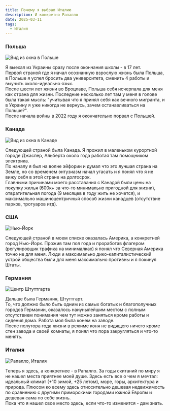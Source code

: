 ```yaml
---
title: Почему я выбрал Италию
description: И конкретно Рапалло
date: 2025-03-11
tags:
  - Италия
---
```


### Польша
![Вид из окна в Польше](poland.jpg)

Я выехал из Украины сразу после окончания школы - в 17 лет.  
Первой страной где я начал осознанную взрослую жизнь была Польша, в Польше я успел бросить два университета, сменить 4 работы и выучить около-идеально язык.  
После шести лет жизни во Вроцлаве, Польша себя исчерпала для меня как страна для жизни. Последние несколько лет там у меня в голове была такая мысль: "учитывая что я принял себя как вечного мигранта, и в Украину я уже никогда не вернусь, зачем останавливаться на Польше?".  
После начала войны в 2022 году я окончательно порвал с Польшей.

### Канада
![Вид из окна в Канаде](canada.jpg)

Следующей страной была Канада. Я прожил в маленьком курортной городе Джаспер, Альберта около года работая там помощником электрика.  
По началу я был на волне эйфории и думал что это лучшая страна на Земле, но со временем энтузиазм начал угасать и я понял что я не вижу себя в этой стране на долгосрок.  
Главными причинами моего расставания с Канадой были цены на покупку жилья (600к+ за что-то минимально пригодной для жизни), отвратительная погода (9 месяцев в году жить не хочется), и максимально машиноцентричный способ жизни канадцев (отсутствие парков, тротуаров итд).

### США
![Нью-Йорк](usa.jpg)

Следующей страной в моем списке оказалась Америка, а конкретней город Нью-Йорк.
Прожив там пол года и проработав флагером (регулировщик трафика на минималках) я понял что Северная Америка точно не для меня. Люди и максимально дико-капиталистический устрой общества были для меня максимально противны и я покинул Штаты.

### Германия
![Центр Штуттгарта](germany.jpg)

Дальше была Германия, Штуттгарт.  
То, что должно было быть одним из самых богатых и благополучных городов Германии, оказалось наиунылейшим местом с полным отсутствием понимания чем тут можно заняться кроме работы и сидения дома. Работа моя была конем на заводе.  
После полутора года жизни в режиме коня не видящего ничего кроме стен завода и своей комнаты, я понял что пора закругляться и что-то менять.

### Италия
![Рапалло, Италия](italy.jpg)

Теперь я здесь, а конкретнее - в Рапалло. За годы скитаний по миру я не нашел места приятнее моей душе. Здесь есть все о чем я мечтал: идеальный климат (+10 зимой, +25 летом), море, горы, архитектура и природа. Плюсом ко всему здесь относительно дешевая недвижимость по сравнению с другими приморскими городами южной Европы и дешевая сама по себе жизнь.  
Пока что я нашел свое место здесь, если что-то изменится - дам знать.